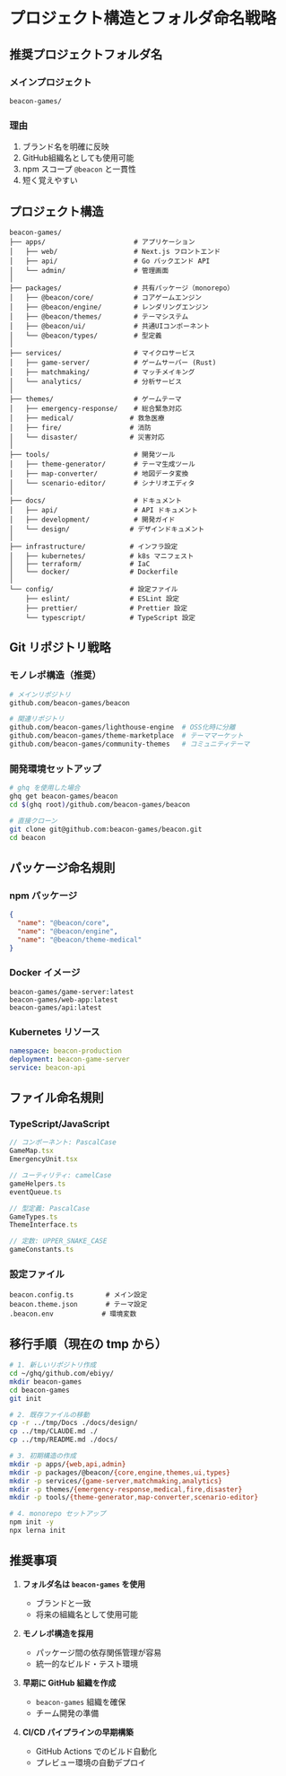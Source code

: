 # プロジェクト構造とフォルダ命名戦略

## 推奨プロジェクトフォルダ名

### メインプロジェクト
```
beacon-games/
```

### 理由
1. ブランド名を明確に反映
2. GitHub組織名としても使用可能
3. npm スコープ `@beacon` と一貫性
4. 短く覚えやすい

## プロジェクト構造

```
beacon-games/
├── apps/                      # アプリケーション
│   ├── web/                   # Next.js フロントエンド
│   ├── api/                   # Go バックエンド API
│   └── admin/                 # 管理画面
│
├── packages/                  # 共有パッケージ（monorepo）
│   ├── @beacon/core/          # コアゲームエンジン
│   ├── @beacon/engine/        # レンダリングエンジン
│   ├── @beacon/themes/        # テーマシステム
│   ├── @beacon/ui/            # 共通UIコンポーネント
│   └── @beacon/types/         # 型定義
│
├── services/                  # マイクロサービス
│   ├── game-server/           # ゲームサーバー (Rust)
│   ├── matchmaking/           # マッチメイキング
│   └── analytics/             # 分析サービス
│
├── themes/                    # ゲームテーマ
│   ├── emergency-response/    # 総合緊急対応
│   ├── medical/              # 救急医療
│   ├── fire/                 # 消防
│   └── disaster/             # 災害対応
│
├── tools/                     # 開発ツール
│   ├── theme-generator/       # テーマ生成ツール
│   ├── map-converter/         # 地図データ変換
│   └── scenario-editor/       # シナリオエディタ
│
├── docs/                      # ドキュメント
│   ├── api/                   # API ドキュメント
│   ├── development/           # 開発ガイド
│   └── design/               # デザインドキュメント
│
├── infrastructure/           # インフラ設定
│   ├── kubernetes/           # k8s マニフェスト
│   ├── terraform/            # IaC
│   └── docker/               # Dockerfile
│
└── config/                   # 設定ファイル
    ├── eslint/               # ESLint 設定
    ├── prettier/             # Prettier 設定
    └── typescript/           # TypeScript 設定
```

## Git リポジトリ戦略

### モノレポ構造（推奨）
```bash
# メインリポジトリ
github.com/beacon-games/beacon

# 関連リポジトリ
github.com/beacon-games/lighthouse-engine  # OSS化時に分離
github.com/beacon-games/theme-marketplace  # テーママーケット
github.com/beacon-games/community-themes   # コミュニティテーマ
```

### 開発環境セットアップ
```bash
# ghq を使用した場合
ghq get beacon-games/beacon
cd $(ghq root)/github.com/beacon-games/beacon

# 直接クローン
git clone git@github.com:beacon-games/beacon.git
cd beacon
```

## パッケージ命名規則

### npm パッケージ
```json
{
  "name": "@beacon/core",
  "name": "@beacon/engine",
  "name": "@beacon/theme-medical"
}
```

### Docker イメージ
```
beacon-games/game-server:latest
beacon-games/web-app:latest
beacon-games/api:latest
```

### Kubernetes リソース
```yaml
namespace: beacon-production
deployment: beacon-game-server
service: beacon-api
```

## ファイル命名規則

### TypeScript/JavaScript
```typescript
// コンポーネント: PascalCase
GameMap.tsx
EmergencyUnit.tsx

// ユーティリティ: camelCase
gameHelpers.ts
eventQueue.ts

// 型定義: PascalCase
GameTypes.ts
ThemeInterface.ts

// 定数: UPPER_SNAKE_CASE
gameConstants.ts
```

### 設定ファイル
```
beacon.config.ts        # メイン設定
beacon.theme.json       # テーマ設定
.beacon.env            # 環境変数
```

## 移行手順（現在の tmp から）

```bash
# 1. 新しいリポジトリ作成
cd ~/ghq/github.com/ebiyy/
mkdir beacon-games
cd beacon-games
git init

# 2. 既存ファイルの移動
cp -r ../tmp/Docs ./docs/design/
cp ../tmp/CLAUDE.md ./
cp ../tmp/README.md ./docs/

# 3. 初期構造の作成
mkdir -p apps/{web,api,admin}
mkdir -p packages/@beacon/{core,engine,themes,ui,types}
mkdir -p services/{game-server,matchmaking,analytics}
mkdir -p themes/{emergency-response,medical,fire,disaster}
mkdir -p tools/{theme-generator,map-converter,scenario-editor}

# 4. monorepo セットアップ
npm init -y
npx lerna init
```

## 推奨事項

1. **フォルダ名は `beacon-games` を使用**
   - ブランドと一致
   - 将来の組織名として使用可能

2. **モノレポ構造を採用**
   - パッケージ間の依存関係管理が容易
   - 統一的なビルド・テスト環境

3. **早期に GitHub 組織を作成**
   - `beacon-games` 組織を確保
   - チーム開発の準備

4. **CI/CD パイプラインの早期構築**
   - GitHub Actions でのビルド自動化
   - プレビュー環境の自動デプロイ